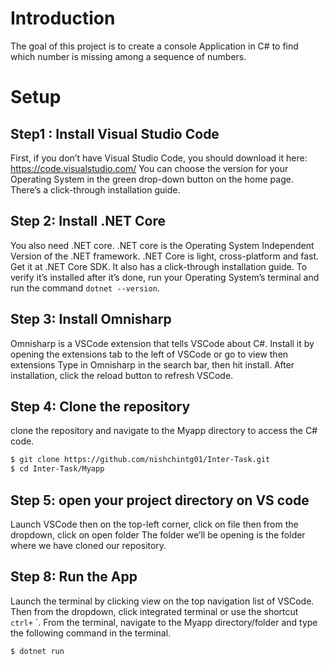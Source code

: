 # Introduction

The goal of this project is to create a console Application in C# to find which number is missing among a sequence of numbers.


# Setup

## Step1 : Install Visual Studio Code
First, if you don’t have Visual Studio Code, you should download it here: https://code.visualstudio.com/ 
You can choose the version for your Operating System in the green drop-down button on the home page. There’s a click-through installation guide.


## Step 2: Install .NET Core
You also need .NET core. .NET core is the Operating System Independent Version of the .NET framework. .NET Core is light, cross-platform and fast. Get it at .NET Core SDK. It also has a click-through installation guide. To verify it’s installed after it’s done, run your Operating System’s terminal and run the command `dotnet --version`.

## Step 3: Install Omnisharp
Omnisharp is a VSCode extension that tells VSCode about C#.
Install it by opening the extensions tab to the left of VSCode or go to view then extensions Type in Omnisharp in the search bar, then hit install. After installation, click the reload button to refresh VSCode.

## Step 4: Clone the repository
clone the repository and navigate to the Myapp directory to access the C# code.

```sh
$ git clone https://github.com/nishchintg01/Inter-Task.git
$ cd Inter-Task/Myapp
```

## Step 5: open your project directory on VS code 
Launch VSCode then on the top-left corner, click on file then from the dropdown, click on open folder The folder we’ll be opening is the folder where we have cloned our repository.

## Step 8: Run the App
Launch the terminal by clicking view on the top navigation list of VSCode. Then from the dropdown, click integrated terminal or use the shortcut ` ctrl+` `.
From the terminal, navigate to the Myapp directory/folder and type the following command in the terminal.

```sh
$ dotnet run
```